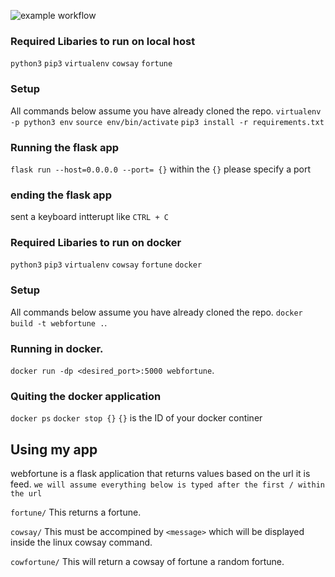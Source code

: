 ![example workflow](https://github.com/XplosiveX/webfortune/actions/workflows/python-test.yml/badge.svg)
### Required Libaries to run on local host
`python3`
`pip3`
`virtualenv`
`cowsay`
`fortune`

### Setup
All commands below assume you have already cloned the repo.
`virtualenv -p python3 env`
`source env/bin/activate`
`pip3 install -r requirements.txt`

### Running the flask app
`flask run --host=0.0.0.0 --port= {}`
within the `{}` please specify a port

### ending the flask app
sent a keyboard intterupt like 
`CTRL + C`


### Required Libaries to run on docker
`python3`
`pip3`
`virtualenv`
`cowsay`
`fortune`
`docker`

### Setup
All commands below assume you have already cloned the repo.
`docker build -t webfortune .`.

### Running in docker.
 `docker run -dp <desired_port>:5000 webfortune`.

### Quiting the docker application
`docker ps`
`docker stop {}`
`{}` is the ID of your docker continer

## Using my app
webfortune is a flask application that returns values based on the url it is feed. 
`we will assume everything below is typed after the first / within the url`

`fortune/` 
This returns a fortune.

`cowsay/` 
This must be accompined by `<message>` which will be displayed inside the linux cowsay command.

`cowfortune/` 
This will return a cowsay of fortune a random fortune.
